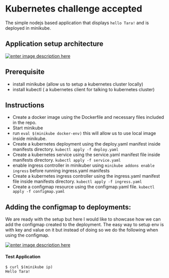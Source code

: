 # Kubernetes challenge accepted

The simple nodejs based application that displays `hello Tara!` and is deployed in minikube. 

## Application setup architecture

[![enter image description here][1]][1]

  [1]: https://i.stack.imgur.com/DTOjJ.png



## Prerequisite

- install minikube (allow us to  setup a kubernetes cluster locally)
- install kubectl ( a kubernetes client for talking to kubernetes cluster)

## Instructions
- Create a docker image using the Dockerfile and necessary files included in the repo.
- Start minikube
- run ``` eval $(minikube docker-env) ``` this will allow us to use local image inside minikube.
- Create a kubernetes deployment using the deploy.yaml manifest inside manifests directory. ``` kubectl apply -f deploy.yaml ```
- Create a kubernetes service using the service.yaml manifest file inside manifests directory. ``` kubectl apply -f service.yaml ```
- enable ingress controller in minikuber using ``` minikube addons enable ingress ``` before running ingress.yaml manifests
- Create a kubernetes ingress controller using the ingress.yaml manifest file inside manifests directory. ``` kubectl apply -f ingress.yaml ```
- Create a configmap resource using the configmap.yaml file. `kubectl apply -f configmap.yaml`


## Adding the configmap to deployments:
We are ready with the setup but here I would like to showcase how we can add the configmap created to the deployment.  The easy way to setup env is with key and value on it but instead of doing so we do the following when using the configmap.

[![enter image description here][2]][2]

  [2]: https://i.stack.imgur.com/YAs4l.png


#### Test Application

```
$ curl $(minikube ip)
Hello Tara!
```


